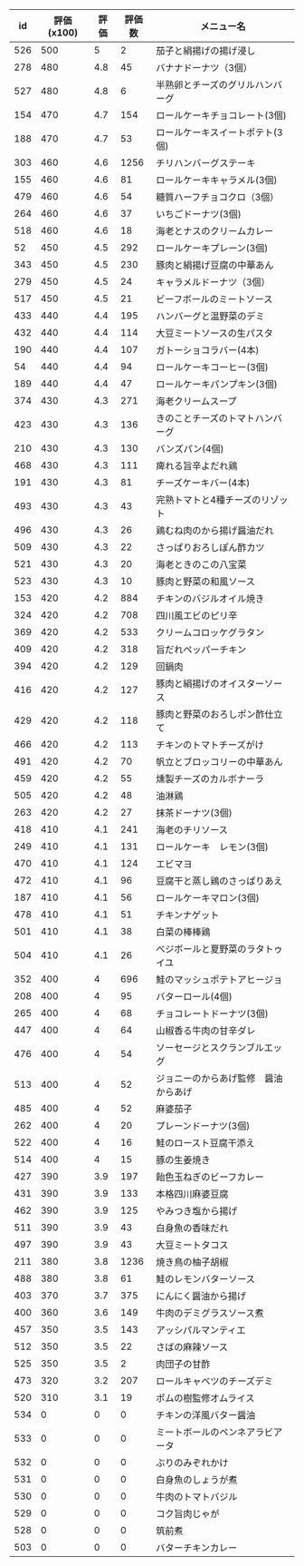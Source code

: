 | id | 評価(x100) | 評価 | 評価数 | メニュー名 |
| -- | ---------- | ---- | ------ | ---------- |
| 526 | 500 | 5 | 2 | 茄子と絹揚げの揚げ浸し |
| 278 | 480 | 4.8 | 45 | バナナドーナツ（3個） |
| 527 | 480 | 4.8 | 6 | 半熟卵とチーズのグリルハンバーグ |
| 154 | 470 | 4.7 | 154 | ロールケーキチョコレート(3個) |
| 188 | 470 | 4.7 | 53 | ロールケーキスイートポテト(3個) |
| 303 | 460 | 4.6 | 1256 | チリハンバーグステーキ |
| 155 | 460 | 4.6 | 81 | ロールケーキキャラメル(3個) |
| 479 | 460 | 4.6 | 54 | 糖質ハーフチョコクロ（3個） |
| 264 | 460 | 4.6 | 37 | いちごドーナツ(3個) |
| 518 | 460 | 4.6 | 18 | 海老とナスのクリームカレー |
| 52 | 450 | 4.5 | 292 | ロールケーキプレーン(3個) |
| 343 | 450 | 4.5 | 230 | 豚肉と絹揚げ豆腐の中華あん |
| 279 | 450 | 4.5 | 24 | キャラメルドーナツ（3個） |
| 517 | 450 | 4.5 | 21 | ビーフボールのミートソース |
| 433 | 440 | 4.4 | 195 | ハンバーグと温野菜のデミ |
| 432 | 440 | 4.4 | 114 | 大豆ミートソースの生パスタ |
| 190 | 440 | 4.4 | 107 | ガトーショコラバー(4本) |
| 54 | 440 | 4.4 | 94 | ロールケーキコーヒー(3個) |
| 189 | 440 | 4.4 | 47 | ロールケーキパンプキン(3個) |
| 374 | 430 | 4.3 | 271 | 海老クリームスープ |
| 423 | 430 | 4.3 | 136 | きのことチーズのトマトハンバーグ |
| 210 | 430 | 4.3 | 130 | バンズパン(4個) |
| 468 | 430 | 4.3 | 111 | 痺れる旨辛よだれ鶏 |
| 191 | 430 | 4.3 | 81 | チーズケーキバー(4本) |
| 493 | 430 | 4.3 | 43 | 完熟トマトと4種チーズのリゾット |
| 496 | 430 | 4.3 | 26 | 鶏むね肉のから揚げ醤油だれ |
| 509 | 430 | 4.3 | 22 | さっぱりおろしぽん酢カツ |
| 521 | 430 | 4.3 | 20 | 海老ときのこの八宝菜 |
| 523 | 430 | 4.3 | 10 | 豚肉と野菜の和風ソース |
| 153 | 420 | 4.2 | 884 | チキンのバジルオイル焼き |
| 324 | 420 | 4.2 | 708 | 四川風エビのピリ辛 |
| 369 | 420 | 4.2 | 533 | クリームコロッケグラタン |
| 409 | 420 | 4.2 | 318 | 旨だれペッパーチキン |
| 394 | 420 | 4.2 | 129 | 回鍋肉 |
| 416 | 420 | 4.2 | 127 | 豚肉と絹揚げのオイスターソース |
| 429 | 420 | 4.2 | 118 | 豚肉と野菜のおろしポン酢仕立て |
| 466 | 420 | 4.2 | 113 | チキンのトマトチーズがけ |
| 491 | 420 | 4.2 | 70 | 帆立とブロッコリーの中華あん |
| 459 | 420 | 4.2 | 55 | 燻製チーズのカルボナーラ |
| 505 | 420 | 4.2 | 48 | 油淋鶏 |
| 263 | 420 | 4.2 | 27 | 抹茶ドーナツ(3個) |
| 418 | 410 | 4.1 | 241 | 海老のチリソース |
| 249 | 410 | 4.1 | 131 | ロールケーキ　レモン(3個) |
| 470 | 410 | 4.1 | 124 | エビマヨ |
| 472 | 410 | 4.1 | 96 | 豆腐干と蒸し鶏のさっぱりあえ |
| 187 | 410 | 4.1 | 56 | ロールケーキマロン(3個) |
| 478 | 410 | 4.1 | 51 | チキンナゲット |
| 501 | 410 | 4.1 | 38 | 白菜の棒棒鶏 |
| 504 | 410 | 4.1 | 26 | べジボールと夏野菜のラタトゥイユ |
| 352 | 400 | 4 | 696 | 鮭のマッシュポテトアヒージョ |
| 208 | 400 | 4 | 95 | バターロール(4個) |
| 265 | 400 | 4 | 68 | チョコレートドーナツ(3個) |
| 447 | 400 | 4 | 64 | 山椒香る牛肉の甘辛ダレ |
| 476 | 400 | 4 | 54 | ソーセージとスクランブルエッグ |
| 513 | 400 | 4 | 52 | ジョニーのからあげ監修　醤油からあげ |
| 485 | 400 | 4 | 52 | 麻婆茄子 |
| 262 | 400 | 4 | 20 | プレーンドーナツ(3個) |
| 522 | 400 | 4 | 16 | 鮭のロースト豆腐干添え |
| 514 | 400 | 4 | 15 | 豚の生姜焼き |
| 427 | 390 | 3.9 | 197 | 飴色玉ねぎのビーフカレー |
| 431 | 390 | 3.9 | 133 | 本格四川麻婆豆腐 |
| 462 | 390 | 3.9 | 125 | やみつき塩から揚げ |
| 511 | 390 | 3.9 | 43 | 白身魚の香味だれ |
| 497 | 390 | 3.9 | 43 | 大豆ミートタコス |
| 211 | 380 | 3.8 | 1236 | 焼き鳥の柚子胡椒 |
| 488 | 380 | 3.8 | 61 | 鮭のレモンバターソース |
| 403 | 370 | 3.7 | 375 | にんにく醤油から揚げ |
| 400 | 360 | 3.6 | 149 | 牛肉のデミグラスソース煮 |
| 457 | 350 | 3.5 | 143 | アッシパルマンティエ |
| 512 | 350 | 3.5 | 22 | さばの麻辣ソース |
| 525 | 350 | 3.5 | 2 | 肉団子の甘酢 |
| 473 | 320 | 3.2 | 207 | ロールキャベツのチーズデミ |
| 520 | 310 | 3.1 | 19 | ポムの樹監修オムライス |
| 534 | 0 | 0 | 0 | チキンの洋風バター醤油 |
| 533 | 0 | 0 | 0 | ミートボールのペンネアラビアータ |
| 532 | 0 | 0 | 0 | ぶりのみぞれかけ |
| 531 | 0 | 0 | 0 | 白身魚のしょうが煮 |
| 530 | 0 | 0 | 0 | 牛肉のトマトバジル |
| 529 | 0 | 0 | 0 | コク旨肉じゃが |
| 528 | 0 | 0 | 0 | 筑前煮 |
| 503 | 0 | 0 | 0 | バターチキンカレー |
